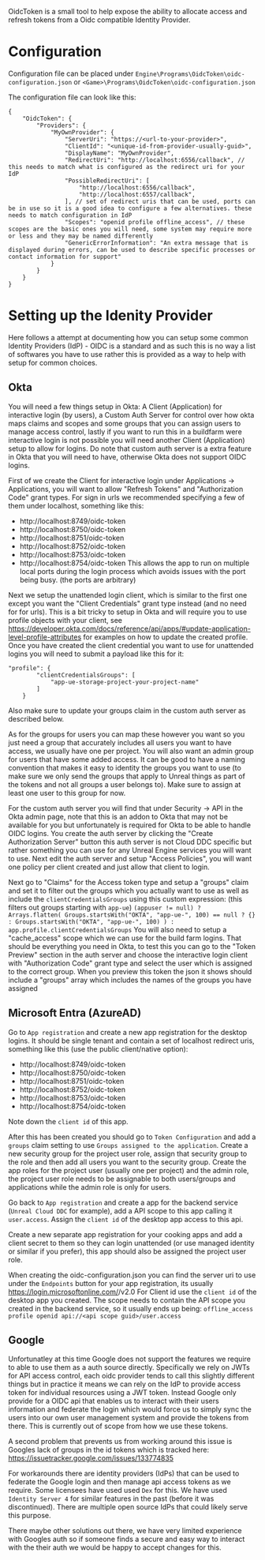 OidcToken is a small tool to help expose the ability to allocate access and refresh tokens from a Oidc compatible Identity Provider.

# Configuration
Configuration file can be placed under 
`Engine\Programs\OidcToken\oidc-configuration.json`
or `<Game>\Programs\OidcToken\oidc-configuration.json`

The configuration file can look like this:
```
{
	"OidcToken": {
		"Providers": {
			"MyOwnProvider": {
				"ServerUri": "https://<url-to-your-provider>",
				"ClientId": "<unique-id-from-provider-usually-guid>",
				"DisplayName": "MyOwnProvider",
				"RedirectUri": "http://localhost:6556/callback", // this needs to match what is configured as the redirect uri for your IdP
				"PossibleRedirectUri": [
					"http://localhost:6556/callback",
					"http://localhost:6557/callback",
				], // set of redirect uris that can be used, ports can be in use so it is a good idea to configure a few alternatives. these needs to match configuration in IdP
				"Scopes": "openid profile offline_access", // these scopes are the basic ones you will need, some system may require more or less and they may be named differently
				"GenericErrorInformation": "An extra message that is displayed during errors, can be used to describe specific processes or contact information for support"
			}
		}
	}
}
```

# Setting up the Idenity Provider
Here follows a attempt at documenting how you can setup some common Identity Providers (IdP) - OIDC is a standard and as such this is no way a list of softwares you have to use rather this is provided as a way to help with setup for common choices.

## Okta

You will need a few things setup in Okta: A Client (Application) for interactive login (by users), a Custom Auth Server for control over how okta maps claims and scopes and some groups that you can assign users to manage access control, lastly if you want to run this in a buildfarm were interactive login is not possible you will need another Client (Application) setup to allow for logins.
Do note that custom auth server is a extra feature in Okta that you will need to have, otherwise Okta does not support OIDC logins.

First of we create the Client for interactive login under Applications -> Applications, you will want to allow "Refresh Tokens" and "Authorization Code" grant types. For sign in urls we recommended specifying a few of them under localhost, something like this:
* http://localhost:8749/oidc-token
* http://localhost:8750/oidc-token
* http://localhost:8751/oidc-token
* http://localhost:8752/oidc-token
* http://localhost:8753/oidc-token
* http://localhost:8754/oidc-token
This allows the app to run on multiple local ports during the login process which avoids issues with the port being busy. (the ports are arbitrary)

Next we setup the unattended login client, which is similar to the first one except you want the "Client Credentials" grant type instead (and no need for for urls). This is a bit tricky to setup in Okta and will require you to use profile objects with your client, see https://developer.okta.com/docs/reference/api/apps/#update-application-level-profile-attributes for examples on how to update the created profile.
Once you have created the client credential you want to use for unattended logins you will need to submit a payload like this for it:
```
"profile": {
        "clientCredentialsGroups": [
            "app-ue-storage-project-your-project-name"
        ]
    }
```
Also make sure to update your groups claim in the custom auth server as described below.

As for the groups for users you can map these however you want so you just need a group that accurately includes all users you want to have access, we usually have one per project. You will also want an admin group for users that have some added access. It can be good to have a naming convention that makes it easy to identity the groups you want to use (to make sure we only send the groups that apply to Unreal things as part of the tokens and not all groups a user belongs to). Make sure to assign at least one user to this group for now.

For the custom auth server you will find that under Security -> API in the Okta admin page, note that this is an addon to Okta that may not be available for you but unfortunately is required for Okta to be able to handle OIDC logins. You create the auth server by clicking the "Create Authorization Server" button this auth server is not Cloud DDC specific but rather something you can use for any Unreal Engine services you will want to use. Next edit the auth server and setup "Access Policies", you will want one policy per client created and just allow that client to login. 

Next go to "Claims" for the Access token type and setup a "groups" claim and set it to filter out the groups which you actually want to use as well as include the `clientCredentialsGroups` using this custom expression: (this filters out groups starting with `app-ue`)
```(appuser != null) ? Arrays.flatten( Groups.startsWith("OKTA", "app-ue-", 100) == null ? {} : Groups.startsWith("OKTA", "app-ue-", 100) ) : app.profile.clientCredentialsGroups```
You will also need to setup a "cache_access" scope which we can use for the build farm logins.
That should be everything you need in Okta, to test this you can go to the "Token Preview" section in the auth server and choose the interactive login client with "Authorization Code" grant type and select the user which is assigned to the correct group. When you preview this token the json it shows should include a "groups" array which includes the names of the groups you have assigned

## Microsoft Entra (AzureAD)

Go to `App registration` and create a new app registration for the desktop logins. It should be single tenant and contain a set of localhost redirect uris, something like this (use the public client/native option):
* http://localhost:8749/oidc-token
* http://localhost:8750/oidc-token
* http://localhost:8751/oidc-token
* http://localhost:8752/oidc-token
* http://localhost:8753/oidc-token
* http://localhost:8754/oidc-token

Note down the `client id` of this app.

After this has been created you should go to `Token Configuration` and add a `groups` claim setting to use `Groups assigned to the application`.
Create a new security group for the project user role, assign that security group to the role and then add all users you want to the security group.
Create the app roles for the project user (usually one per project) and the admin role, the project user role needs to be assignable to both users/groups and applications while the admin role is only for users.

Go back to `App registration` and create a app for the backend service (`Unreal Cloud DDC` for example), add a API scope to this app calling it `user.access`. Assign the `client id` of the desktop app access to this api. 

Create a new separate app registration for your cooking apps and add a client secret to them so they can login unattended (or use managed identity or similar if you prefer), this app should also be assigned the project user role.

When creating the oidc-configuration.json you can find the server uri to use under the `Endpoints` button for your app registration, its usually https://login.microsoftonline.com/<directory-tenant-id>/v2.0
For Client id use the `client id` of the desktop app you created.
The scope needs to contain the API scope you created in the backend service, so it usually ends up being: `offline_access profile openid api://<api scope guid>/user.access`

## Google

Unfortunatley at this time Google does not support the features we require to able to use them as a auth source directly. Specifically we rely on JWTs for API access control, each oidc provider tends to call this slightly different things but in practice it means we can rely on the IdP to provide access token for individual resources using a JWT token. Instead Google only provide for a OIDC api that enables us to interact with their users information and federate the login which would force us to simply sync the users into our own user management system and provide the tokens from there. This is currently out of scope from how we use these tokens.

A second problem that prevents us from working around this issue is Googles lack of groups in the id tokens which is tracked here:
https://issuetracker.google.com/issues/133774835

For workarounds there are identity providers (IdPs) that can be used to federate the Google login and then manage api access tokens as we require. Some licensees have used used `Dex` for this. We have used `Identity Server 4` for similar features in the past (before it was discontinued). There are multiple open source IdPs that could likely serve this purpose.
 
There maybe other solutions out there, we have very limited experience with Googles auth so if someone finds a secure and easy way to interact with the their auth we would be happy to accept changes for this.